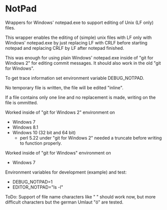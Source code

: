 # NotPad
Wrappers for Windows' notepad.exe to support editing of Unix (LF only) files.

This wrapper enables the editing of (simple) unix files with LF only with
Windows' notepad.exe by just replacing LF with CRLF before starting
notepad and replacing CRLF by LF after notepad finished.

This was enough for using plain Windows' notepad.exe inside of
    "git for Windows 2"
for editing commit messages.  It should also work in the old
    "git for Windows".

To get trace information set environment variable DEBUG_NOTPAD.

No temporary file is written, the file will be edited "inline".

If a file contains only one line and no replacement is made,
writing on the file is ommitted.

Worked inside of "git for Windows 2" environment on
 * Windows 7
 * Windows 8.1
 * Windows 10 (32 bit and 64 bit)
   * perl 5.22 under "git for Windows 2" needed a truncate
     before writing to function properly.

Worked inside of "git for Windows" environment on
 * Windows 7

Environment variables for development (example) and test:
 * DEBUG_NOTPAD=1
 * EDITOR_NOTPAD="ls -l"

ToDo: Support of file name characters like " " should work
      now, but more difficult characters but the german
      Umlaut "ö" are tested.
